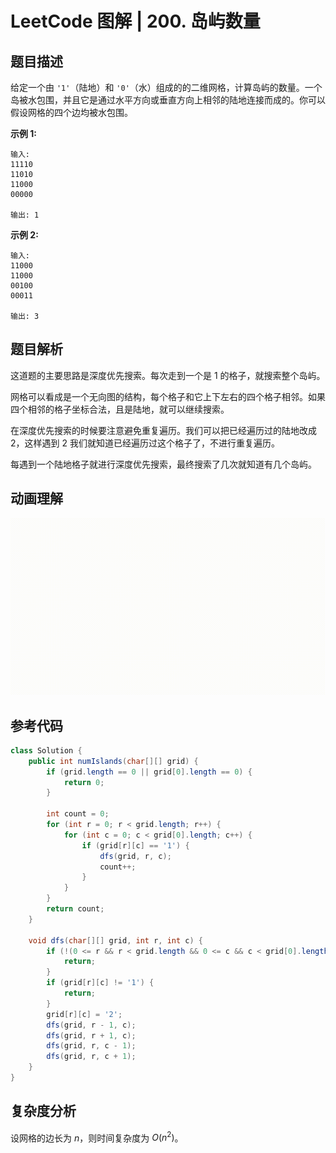 # LeetCode 图解 | 200. 岛屿数量

## 题目描述

给定一个由 `'1'`（陆地）和 `'0'`（水）组成的的二维网格，计算岛屿的数量。一个岛被水包围，并且它是通过水平方向或垂直方向上相邻的陆地连接而成的。你可以假设网格的四个边均被水包围。

**示例 1:**

```
输入:
11110
11010
11000
00000

输出: 1
```

**示例 2:**

```
输入:
11000
11000
00100
00011

输出: 3
```

## 题目解析

这道题的主要思路是深度优先搜索。每次走到一个是 1 的格子，就搜索整个岛屿。

网格可以看成是一个无向图的结构，每个格子和它上下左右的四个格子相邻。如果四个相邻的格子坐标合法，且是陆地，就可以继续搜索。

在深度优先搜索的时候要注意避免重复遍历。我们可以把已经遍历过的陆地改成 2，这样遇到 2 我们就知道已经遍历过这个格子了，不进行重复遍历。

每遇到一个陆地格子就进行深度优先搜索，最终搜索了几次就知道有几个岛屿。

## 动画理解

![](../Animation/Animation.gif)

## 参考代码

```Java
class Solution {
    public int numIslands(char[][] grid) {
        if (grid.length == 0 || grid[0].length == 0) {
            return 0;
        }
        
        int count = 0;
        for (int r = 0; r < grid.length; r++) {
            for (int c = 0; c < grid[0].length; c++) {
                if (grid[r][c] == '1') {
                    dfs(grid, r, c);
                    count++;
                }
            }
        }
        return count;
    }
    
    void dfs(char[][] grid, int r, int c) {
        if (!(0 <= r && r < grid.length && 0 <= c && c < grid[0].length)) {
            return;
        }
        if (grid[r][c] != '1') {
            return;
        }
        grid[r][c] = '2';
        dfs(grid, r - 1, c);
        dfs(grid, r + 1, c);
        dfs(grid, r, c - 1);
        dfs(grid, r, c + 1);
    }
}
```

## 复杂度分析

设网格的边长为 $n$，则时间复杂度为 $O(n^2)$。